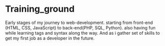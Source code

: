 # Training_ground
Early stages of my journey to web-development. starting from front-end (HTML, CSS, JavaScript) to back-end(PHP, SQL, Python). 
also having fun while learning tags and syntax along the way.
And as i gather set of skills to get my first job as a developer in the future.
